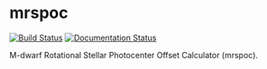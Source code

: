 # mrspoc

[![Build Status](https://travis-ci.org/bmorris3/mrspoc.svg?branch=master)](https://travis-ci.org/bmorris3/mrspoc)
[![Documentation Status](https://readthedocs.org/projects/mrspoc/badge/?version=latest)](http://mrspoc.readthedocs.io/en/latest/?badge=latest)

M-dwarf Rotational Stellar Photocenter Offset Calculator (mrspoc).
